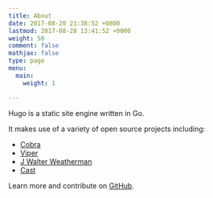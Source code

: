```yaml
---
title: About
date: 2017-08-20 21:38:52 +0800
lastmod: 2017-08-28 13:41:52 +0000
weight: 50
comment: false
mathjax: false
type: page
menu:
  main:
    weight: 1

---
```

Hugo is a static site engine written in Go.


It makes use of a variety of open source projects including:

* [Cobra](https://github.com/spf13/cobra)
* [Viper](https://github.com/spf13/viper)
* [J Walter Weatherman](https://github.com/spf13/jWalterWeatherman)
* [Cast](https://github.com/spf13/cast)

Learn more and contribute on [GitHub](https://github.com/gohugoio).

